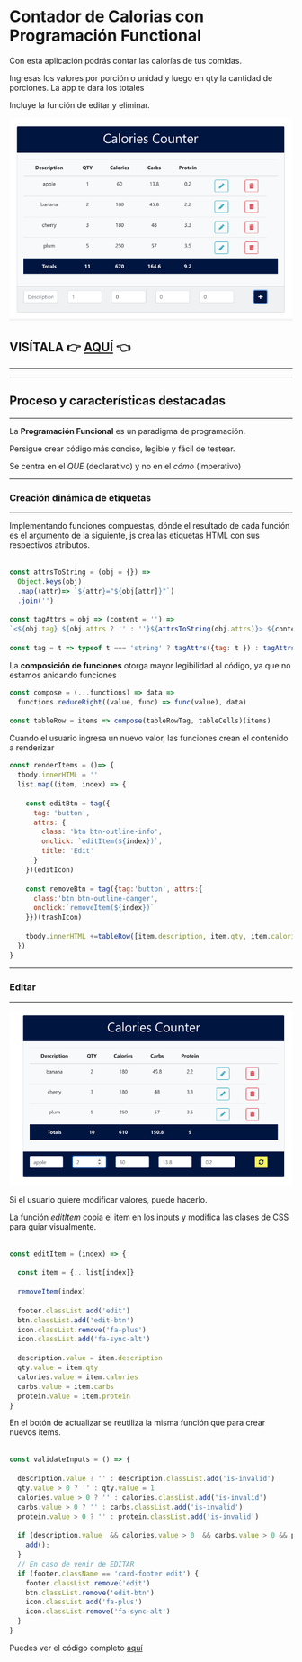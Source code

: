 # Contador de Calorias con Programación Functional

Con esta aplicación podrás contar las calorías de tus comidas.

Ingresas los valores por porción o unidad y luego en qty la cantidad de porciones. La app te dará los totales

Incluye la función de editar y eliminar.


![calories-counter](./img/calories-counter.png)

## VISÍTALA :point_right: [AQUÍ](https://GuadaMongeBarale.github.io/functional) :point_left:

---
--- 

##  Proceso y características destacadas

---

La **Programación Funcional** es un paradigma de programación. 

Persigue crear código  más conciso, legible y fácil de testear. 

Se centra en el *QUE* (declarativo) y no en el *cómo* (imperativo)

---

### Creación dinámica de etiquetas

---

Implementando funciones compuestas, dónde el resultado de cada función es el argumento de la siguiente, js crea las etiquetas HTML con sus respectivos atributos.

```javascript

const attrsToString = (obj = {}) =>
  Object.keys(obj)
  .map((attr)=> `${attr}="${obj[attr]}"`)
  .join('')

const tagAttrs = obj => (content = '') => 
`<${obj.tag} ${obj.attrs ? '' : ''}${attrsToString(obj.attrs)}> ${content} </${obj.tag}>`

const tag = t => typeof t === 'string' ? tagAttrs({tag: t }) : tagAttrs(t)

```

La **composición de funciones** otorga mayor legibilidad al código, ya que no estamos anidando funciones

```javascript
const compose = (...functions) => data =>
  functions.reduceRight((value, func) => func(value), data)

const tableRow = items => compose(tableRowTag, tableCells)(items)

```

Cuando el usuario ingresa un nuevo valor, las funciones crean el contenido a renderizar

```javascript
const renderItems = ()=> {
  tbody.innerHTML = ''
  list.map((item, index) => {

    const editBtn = tag({
      tag: 'button',
      attrs: {
        class: 'btn btn-outline-info',
        onclick: `editItem(${index})`,
        title: 'Edit'
      }
    })(editIcon)

    const removeBtn = tag({tag:'button', attrs:{
      class:'btn btn-outline-danger',
      onclick:`removeItem(${index})`
    }})(trashIcon)

    tbody.innerHTML +=tableRow([item.description, item.qty, item.calories, item.carbs, item.protein, editBtn, removeBtn])
  })
}
```

---

### Editar 

---

![edit](./img/edit.png)

Si el usuario quiere modificar valores, puede hacerlo.

La función *editItem* copia el item en los inputs y modifica las clases de CSS para guiar visualmente.

```javascript

const editItem = (index) => {

  const item = {...list[index]}

  removeItem(index)

  footer.classList.add('edit')
  btn.classList.add('edit-btn')
  icon.classList.remove('fa-plus')
  icon.classList.add('fa-sync-alt')

  description.value = item.description
  qty.value = item.qty
  calories.value = item.calories
  carbs.value = item.carbs
  protein.value = item.protein
}

```

En el botón de actualizar se reutiliza la misma función que para crear nuevos items.

```javascript

const validateInputs = () => {

  description.value ? '' : description.classList.add('is-invalid')
  qty.value > 0 ? '' : qty.value = 1
  calories.value > 0 ? '' : calories.classList.add('is-invalid')
  carbs.value > 0 ? '' : carbs.classList.add('is-invalid')
  protein.value > 0 ? '' : protein.classList.add('is-invalid')
  
  if (description.value  && calories.value > 0  && carbs.value > 0 && protein.value > 0) {
    add();
  }
  // En caso de venir de EDITAR
  if (footer.className == 'card-footer edit') {
    footer.classList.remove('edit')
    btn.classList.remove('edit-btn')
    icon.classList.add('fa-plus')
    icon.classList.remove('fa-sync-alt')
  }
}
```

Puedes ver el código completo [aquí](js/main.js) 